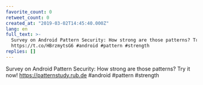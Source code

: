 ```yaml
---
favorite_count: 0
retweet_count: 0
created_at: "2019-03-02T14:45:40.000Z"
lang: en
full_text: >-
  Survey on Android Pattern Security: How strong are those patterns? Try it now!
  https://t.co/HBrzmytsG6 #android #pattern #strength
replies: []
---
```


Survey on Android Pattern Security: How strong are those patterns? Try it now!
<https://patternstudy.rub.de> #android #pattern #strength
